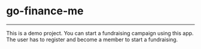 # go-finance-me
---

This is a demo project. You can start a fundraising campaign using this app. The user has to register and become a member to start a fundraising. 